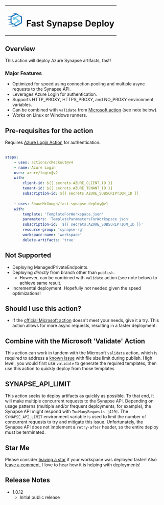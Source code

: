 <table>
  <tr>
    <td><img src="icon.png" width="48" alt="icon"></td>
    <td><h1>Fast Synapse Deploy</h1></td>
  </tr>
</table>




## Overview
This action will deploy Azure Synapse artifacts, fast!

### Major Features
 - Optimized for speed using connection pooling and multiple async requests to the Synapse API.
 - Leverages Azure Login for authentication.
 - Supports HTTP_PROXY, HTTPS_PROXY, and NO_PROXY environment variables.
 - Can be combined with `validate` from [Microsoft action](https://github.com/marketplace/actions/synapse-workspace-deployment) (see note below).
 - Works on Linux or Windows runners.

## Pre-requisites for the action
Requires [Azure Login Action](https://github.com/marketplace/actions/azure-login) for authentication.

```yaml

steps:
    - uses: actions/checkout@v4
    - name: Azure Login
    uses: azure/login@v2
    with:
        client-id: ${{ secrets.AZURE_CLIENT_ID }}
        tenant-id: ${{ secrets.AZURE_TENANT_ID }}
        subscription-id: ${{ secrets.AZURE_SUBSCRIPTION_ID }}

    - uses: ShawnMcGough/fast-synapse-deploy@v1
    with:
        template: 'TemplateForWorkspace.json'
        parameters: 'TemplateParametersForWorkspace.json'
        subscription-id: '${{ secrets.AZURE_SUBSCRIPTION_ID }}'
        resource-group: 'synapse-rg'
        workspace-name: 'workspace'
        delete-artifacts: 'true' 

```

## Not Supported 
 - Deploying ManagedPrivateEndpoints.
 - Deploying *directly* from branch other than `publish`. 
   - However, can be combined with `validate` action (see note below) to achieve same result. 
 - Incremental deployment. Hopefully not needed given the speed optimizations!

## Should I use this action?
 - If the [official Microsoft action](https://github.com/marketplace/actions/synapse-workspace-deployment) doesn't meet your needs, give it a try. This action allows for more async requests, resulting in a faster deployment. 

## Combine with the Microsoft 'Validate' Action
This action can work in tandem with the Microsoft `validate` action, which is required to address a [known issue](https://learn.microsoft.com/en-us/azure/synapse-analytics/cicd/continuous-integration-delivery#1-publish-failed-workspace-arm-file-is-more-than-20-mb) with file size limit during publish. High level, you would first use `validate` to generate the required templates, then use this action to quickly deploy from those templates. 

## SYNAPSE_API_LIMIT
This action seeks to deploy artifacts as quickly as possible. To that end, it will make multiple concurrent requests to the Synapse API. Depending on usage patterns (multiple and/or frequent deployments, for example), the Synapse API might respond with `TooManyRequests [429]`. The `SYNAPSE_API_LIMIT` environment variable is used to limit the number of concurrent requests to try and mitigate this issue.  Unfortunately, the Synapse API does not implement a `retry-after` header, so the entire deploy must be terminated.

## Star Me
Please consider [leaving a star]() if your workspace was deployed faster!
Also [leave a comment](https://github.com/ShawnMcGough/fast-synapse-deploy/discussions/categories/general). I love to hear how it is helping with deployments!


## Release Notes

 - 1.0.12
   - Initial public release








